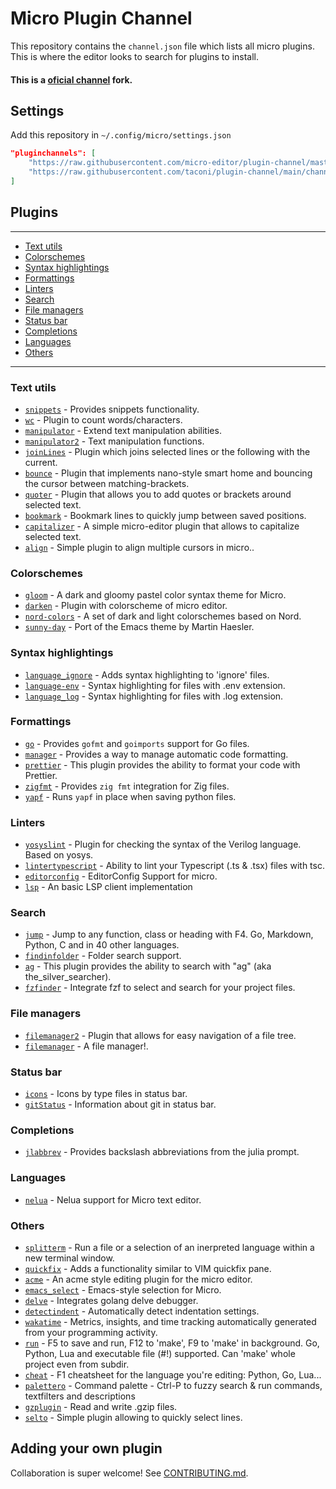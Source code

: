 # Micro Plugin Channel

This repository contains the `channel.json` file which lists all micro plugins. This is where the editor looks to search for plugins to install.

#### This is a [oficial channel](https://github.com/micro-editor/plugin-channel/) fork.


## Settings

Add this repository in `~/.config/micro/settings.json`
```json
"pluginchannels": [
    "https://raw.githubusercontent.com/micro-editor/plugin-channel/master/channel.json",
    "https://raw.githubusercontent.com/taconi/plugin-channel/main/channel.json"
]
```

## Plugins
----
* [Text utils](#text-utils)
* [Colorschemes](#colorschemes)
* [Syntax highlightings](#syntax-highlightings)
* [Formattings](#formattings)
* [Linters](#linters)
* [Search](#search)
* [File managers](#file-managers)
* [Status bar](#status-bar)
* [Completions](#completions)
* [Languages](#languages)
* [Others](#others)
----

### Text utils
  - [`snippets`](https://github.com/micro-editor/updated-plugins/tree/master/micro-snippets-plugin) - Provides snippets functionality.
  - [`wc`](https://github.com/adamnpeace/micro-wc-plugin) - Plugin to count words/characters.
  - [`manipulator`](https://github.com/NicolaiSoeborg/manipulator-plugin) - Extend text manipulation abilities.
  - [`manipulator2`](https://github.com/taconi/micro-manipulator2) - Text manipulation functions.
  - [`joinLines`](https://github.com/Lisiadito/join-lines-plugin) - Plugin which joins selected lines or the following with the current.
  - [`bounce`](https://github.com/deusnefum/micro-bounce) - Plugin that implements nano-style smart home and bouncing the cursor between matching-brackets.
  - [`quoter`](https://github.com/deusnefum/micro-quoter) - Plugin that allows you to add quotes or brackets around selected text.
  - [`bookmark`](https://github.com/haqk/micro-bookmark) - Bookmark lines to quickly jump between saved positions.
  - [`capitalizer`](https://github.com/CodeGiorgino/capitalizer) - A simple micro-editor plugin that allows to capitalize selected text.
  - [`align`](https://github.com/mosskjohnson/align-plugin) - Simple plugin to align multiple cursors in micro..

### Colorschemes
  - [`gloom`](https://gitlab.com/taconi/micro-gloom) - A dark and gloomy pastel color syntax theme for Micro.
  - [`darken`](https://github.com/taconi/micro-darken) - Plugin with colorscheme of micro editor.
  - [`nord-colors`](https://github.com/KiranWells/micro-nord-tc-colors) - A set of dark and light colorschemes based on Nord.
  - [`sunny-day`](https://github.com/dwwmmn/micro-sunny-day) - Port of the Emacs theme by Martin Haesler.

### Syntax highlightings
  - [`language_ignore`](https://gitlab.com/taconi/micro-language-ignore) - Adds syntax highlighting to 'ignore' files.
  - [`language-env`](https://gitlab.com/taconi/micro-language-env) - Syntax highlighting for files with .env extension.
  - [`language_log`](https://codeberg.org/micro-plugins/language-log) - Syntax highlighting for files with .log extension.

### Formattings
  - [`go`](https://github.com/micro-editor/go-plugin) - Provides `gofmt` and `goimports` support for Go files.
  - [`manager`](https://gitlab.com/taconi/micro-manager) - Provides a way to manage automatic code formatting.
  - [`prettier`](https://github.com/sebkolind/micro-prettier) - This plugin provides the ability to format your code with Prettier.
  - [`zigfmt`](https://github.com/squeek502/micro-zigfmt) - Provides `zig fmt` integration for Zig files.
  - [`yapf`](https://github.com/a11ce/micro-yapf) - Runs `yapf` in place when saving python files.

### Linters
  - [`yosyslint`](https://github.com/MuratovAS/micro-yosyslint) - Plugin for checking the syntax of the Verilog language. Based on yosys.
  - [`lintertypescript`](https://github.com/sebkolind/micro-linter-typescript) - Ability to lint your Typescript (.ts & .tsx) files with tsc.
  - [`editorconfig`](https://github.com/10sr/editorconfig-micro) - EditorConfig Support for micro.
  - [`lsp`](https://github.com/AndCake/micro-plugin-lsp) - An basic LSP client implementation

### Search
  - [`jump`](https://github.com/terokarvinen/micro-jump) - Jump to any function, class or heading with F4. Go, Markdown, Python, C and in 40 other languages.
  - [`findinfolder`](https://gitlab.com/taconi/micro-findinfolder) - Folder search support.
  - [`ag`](https://github.com/sebkolind/micro-ag) - This plugin provides the ability to search with "ag" (aka the_silver_searcher).
  - [`fzfinder`](https://github.com/MuratovAS/micro-fzfinder) - Integrate fzf to select and search for your project files.

### File managers
  - [`filemanager2`](https://gitlab.com/taconi/micro-filemanager2) - Plugin that allows for easy navigation of a file tree.
  - [`filemanager`](https://github.com/NicolaiSoeborg/filemanager-plugin) - A file manager!.

### Status bar
  - [`icons`](https://gitlab.com/taconi/micro-icons) - Icons by type files in status bar.
  - [`gitStatus`](https://gitlab.com/taconi/micro-git-status) - Information about git in status bar.

### Completions
 - [`jlabbrev`](https://github.com/MasFlam/jlabbrev) - Provides backslash abbreviations from the julia prompt.

### Languages
  - [`nelua`](https://github.com/leapofazzam123/micro-nelua-plugin) - Nelua support for Micro text editor.

### Others
  - [`splitterm`](https://github.com/lukhof/splitterm) - Run a file or a selection of an inerpreted language within a new terminal window.
  - [`quickfix`](https://github.com/serge-v/micro-quickfix) - Adds a functionality similar to VIM quickfix pane.
  - [`acme`](https://github.com/xxuejie/micro-acme) - An acme style editing plugin for the micro editor.
  - [`emacs_select`](https://github.com/kesslern/micro-emacs-select) - Emacs-style selection for Micro.
  - [`delve`](https://github.com/serge-v/micro-delve) - Integrates golang delve debugger.
  - [`detectindent`](https://github.com/dmaluka/micro-detectindent) - Automatically detect indentation settings.
  - [`wakatime`](https://github.com/wakatime/micro-wakatime) - Metrics, insights, and time tracking automatically generated from your programming activity.
  - [`run`](https://github.com/terokarvinen/micro-run) - F5 to save and run, F12 to 'make', F9 to 'make' in background. Go, Python, Lua and executable file (#!) supported. Can 'make' whole project even from subdir.
  - [`cheat`](https://github.com/terokarvinen/micro-cheat) - F1 cheatsheet for the language you're editing: Python, Go, Lua...
  - [`palettero`](https://github.com/terokarvinen/palettero) - Command palette - Ctrl-P to fuzzy search & run commands, textfilters and descriptions
  - [`gzplugin`](https://github.com/dzmanto/gzplugin4micro) - Read and write .gzip files.
  - [`selto`](https://github.com/PawelMTRK/micro-selto-plugin) - Simple plugin allowing to quickly select lines.


## Adding your own plugin

Collaboration is super welcome! See [CONTRIBUTING.md](https://github.com/taconi/plugin-channel/blob/main/CONTRIBUTING.md).
